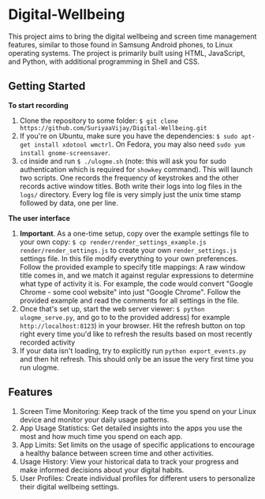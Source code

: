 # Digital-Wellbeing

This project aims to bring the digital wellbeing and screen time management features, similar to those found in Samsung Android phones, to Linux operating systems. The project is primarily built using HTML, JavaScript, and Python, with additional programming in Shell and CSS.

## Getting Started

**To start recording**

1. Clone the repository to some folder: `$ git clone https://github.com/SuriyaaVijay/Digital-Wellbeing.git`
2. If you're on Ubuntu, make sure you have the dependencies: `$ sudo apt-get install xdotool wmctrl`. On Fedora, you may also need `sudo yum install gnome-screensaver`.
3. `cd` inside and run `$ ./ulogme.sh` (note: this will ask you for sudo authentication which is required for `showkey` command). This will launch two scripts. One records the frequency of keystrokes and the other records active window titles. Both write their logs into log files in the `logs/` directory. Every log file is very simply just the unix time stamp followed by data, one per line.


**The user interface**

1. **Important**. As a one-time setup, copy over the example settings file to your own copy: `$ cp render/render_settings_example.js render/render_settings.js` to create your own `render_settings.js` settings file. In this file modify everything to your own preferences. Follow the provided example to specify title mappings: A raw window title comes in, and we match it against regular expressions to determine what type of activity it is. For example, the code would convert "Google Chrome - some cool website" into just "Google Chrome". Follow the provided example and read the comments for all settings in the file.
2. Once that's set up, start the web server viewer: `$ python ulogme_serve.py`, and go to to the provided address) for example `http://localhost:8123`) in your browser. Hit the refresh button on top right every time you'd like to refresh the results based on most recently recorded activity
3. If your data isn't loading, try to explicitly run `python export_events.py` and then hit refresh. This should only be an issue the very first time you run ulogme.
   
## Features

1. Screen Time Monitoring: Keep track of the time you spend on your Linux device and monitor your daily usage patterns. 
2. App Usage Statistics: Get detailed insights into the apps you use the most and how much time you spend on each app.
3. App Limits: Set limits on the usage of specific applications to encourage a healthy balance between screen time and other activities. 
4. Usage History: View your historical data to track your progress and make informed decisions about your digital habits.
5. User Profiles: Create individual profiles for different users to personalize their digital wellbeing settings.
